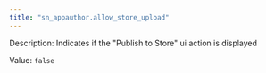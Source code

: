 ```yaml
---
title: "sn_appauthor.allow_store_upload"
---
```


Description: Indicates if the "Publish to Store" ui action is displayed

Value: `false`
